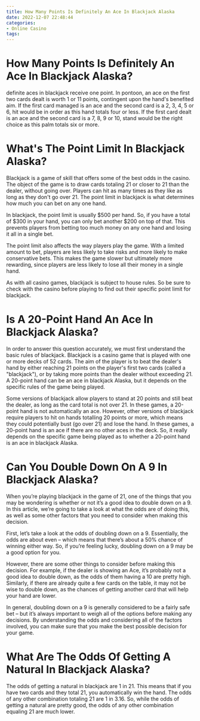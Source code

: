 ```yaml
---
title: How Many Points Is Definitely An Ace In Blackjack Alaska
date: 2022-12-07 22:48:44
categories:
- Online Casino
tags:
---
```



#  How Many Points Is Definitely An Ace In Blackjack Alaska?

 definite aces in blackjack receive one point. In pontoon, an ace on the first two cards dealt is worth 1 or 11 points, contingent upon the hand's benefited aim. If the first card managed is an ace and the second card is a 2, 3, 4, 5 or 6, hit would be in order as this hand totals four or less. If the first card dealt is an ace and the second card is a 7, 8, 9 or 10, stand would be the right choice as this palm totals six or more.

#  What's The Point Limit In Blackjack Alaska?

Blackjack is a game of skill that offers some of the best odds in the casino. The object of the game is to draw cards totaling 21 or closer to 21 than the dealer, without going over. Players can hit as many times as they like as long as they don't go over 21. The point limit in blackjack is what determines how much you can bet on any one hand.

In blackjack, the point limit is usually $500 per hand. So, if you have a total of $300 in your hand, you can only bet another $200 on top of that. This prevents players from betting too much money on any one hand and losing it all in a single bet.

The point limit also affects the way players play the game. With a limited amount to bet, players are less likely to take risks and more likely to make conservative bets. This makes the game slower but ultimately more rewarding, since players are less likely to lose all their money in a single hand.

As with all casino games, blackjack is subject to house rules. So be sure to check with the casino before playing to find out their specific point limit for blackjack.

#  Is A 20-Point Hand An Ace In Blackjack Alaska?

In order to answer this question accurately, we must first understand the basic rules of blackjack. Blackjack is a casino game that is played with one or more decks of 52 cards. The aim of the player is to beat the dealer's hand by either reaching 21 points on the player's first two cards (called a "blackjack"), or by taking more points than the dealer without exceeding 21. A 20-point hand can be an ace in blackjack Alaska, but it depends on the specific rules of the game being played.

Some versions of blackjack allow players to stand at 20 points and still beat the dealer, as long as the card total is not over 21. In these games, a 20-point hand is not automatically an ace. However, other versions of blackjack require players to hit on hands totalling 20 points or more, which means they could potentially bust (go over 21) and lose the hand. In these games, a 20-point hand is an ace if there are no other aces in the deck. So, it really depends on the specific game being played as to whether a 20-point hand is an ace in blackjack Alaska.

#  Can You Double Down On A 9 In Blackjack Alaska?

When you’re playing blackjack in the game of 21, one of the things that you may be wondering is whether or not it’s a good idea to double down on a 9. In this article, we’re going to take a look at what the odds are of doing this, as well as some other factors that you need to consider when making this decision.

First, let’s take a look at the odds of doubling down on a 9. Essentially, the odds are about even – which means that there’s about a 50% chance of winning either way. So, if you’re feeling lucky, doubling down on a 9 may be a good option for you.

However, there are some other things to consider before making this decision. For example, if the dealer is showing an Ace, it’s probably not a good idea to double down, as the odds of them having a 10 are pretty high. Similarly, if there are already quite a few cards on the table, it may not be wise to double down, as the chances of getting another card that will help your hand are lower.

In general, doubling down on a 9 is generally considered to be a fairly safe bet – but it’s always important to weigh all of the options before making any decisions. By understanding the odds and considering all of the factors involved, you can make sure that you make the best possible decision for your game.

#  What Are The Odds Of Getting A Natural In Blackjack Alaska?

The odds of getting a natural in blackjack are 1 in 21. This means that if you have two cards and they total 21, you automatically win the hand. The odds of any other combination totaling 21 are 1 in 3.16. So, while the odds of getting a natural are pretty good, the odds of any other combination equaling 21 are much lower.